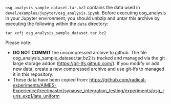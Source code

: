 `osg_analysis_sample_dataset.tar.bz2` contains the data used in `devel/examples/jupyter/osg_analysis.ipynb`. Before executing osg_analysis in your Jupyter environment, you should unbzip and untar this archive by executing the following within the `data` directory:

```
tar xvfj osg_analysis_sample_dataset.tar.bz2
```

Please note:
* **DO NOT COMMIT** the uncompressed archive to github. The file osg_analysis_sample_dataset.tar.bz2 is tracked and managed via the git large storage addon (https://git-lfs.github.com/). If you modify or add new data, create a new compressed archive and use git-lfs to managed it in this repository.
* These data have been copied from: https://github.com/radical-experiments/AIMES-Experience/tree/master/synapse_integration_testing/experiments/osg_runs_exp1/late_uniform
